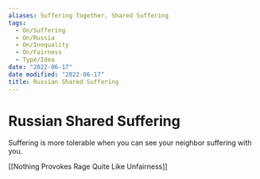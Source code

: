 ```yaml
---
aliases: Suffering Together, Shared Suffering
tags:
  - On/Suffering
  - On/Russia
  - On/Inequality
  - On/Fairness
  - Type/Idea
date: "2022-06-17"
date modified: "2022-06-17"
title: Russian Shared Suffering
---
```


# Russian Shared Suffering
Suffering is more tolerable when you can see your neighbor suffering with you.

[[Nothing Provokes Rage Quite Like Unfairness]]
